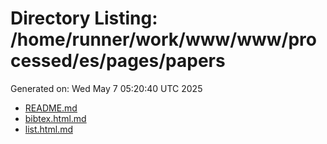 # Directory Listing: /home/runner/work/www/www/processed/es/pages/papers
Generated on: Wed May  7 05:20:40 UTC 2025

- [README.md](README.md)
- [bibtex.html.md](bibtex.html.md)
- [list.html.md](list.html.md)
